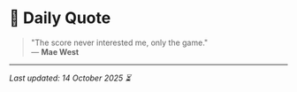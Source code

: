 # 📜 Daily Quote

> "The score never interested me, only the game."  
> — **Mae West**

---

_Last updated: 14 October 2025 ⏳_
